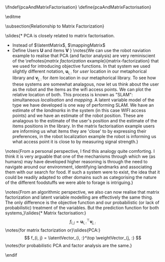 \ifndef{pcaAndMatrixFactorisation}
\define{pcaAndMatrixFactorisation}

\editme

\subsection{Relationship to Matrix Factorization}

\slides{* PCA is closely related to matrix factorisation.
* Instead of $\latentMatrix$, $\mappingMatrix$
* Define Users $\mathbf{U}$ and items $\mathbf{V}$
}
\notes{We can use the robot naviation example to realise that PCA (and
factor analysis) are very reminiscient of the \refnotes{*matrix
factorization* example}{matrix-factorization} that we used for
introducing objective functions. In that system we used slightly
different notation, $\mathbf{u}_{i, :}$ for *user* location in our
metaphorical library and $\mathbf{v}_{j, :}$ for *item* location in
our metaphorical library. To see how these systems are somewhat
analagous, now let us think about the user as the robot and the items
as the wifi access points. We can plot the relative location of
both. This process is known as "SLAM": simultaneous *localisation* and
*mapping*. A latent variable model of the type we have developed is
one way of performing SLAM. We have an estimate of the *landmarks* in
the system (in this case WIFI access points) and we have an estimate
of the robot position. These are analagous to the estimate of the
user's position and the estimate of the items positions in the
library. In the matrix factorisation example users are informing us
what items they are 'close' to by expressing their preferences, in the
robot localization example the robot is informing us what access point
it is close to by measuring signal strength.}

\notes{From a personal perspective, I find this analogy
quite comforting. I think it is very arguable that one of the mechanisms through
which we (as humans) may have developed higher reasoning is through the need to
navigate around our environment, identifying landmarks and associating them with
our search for food. If such a system were to exist, the idea that it could be
readily adapted to other domains such as categorising the nature of the
different foodstuffs we were able to forage is intriguing.}

\notes{From an algorithmic
perspective, we also can now realise that matrix factorization and latent
variable modelling are effectively the same thing. The only difference is the
objective function and our probabilistic (or lack of probabilistic) treatment of
the variables. But the prediction function for both systems,}\slides{* Matrix factorisation:}
$$
f_{i, j} =
\mathbf{u}_{i, :}^\top \mathbf{v}_{j, :} 
$$
\notes{for matrix factorization or}\slides{PCA:}
$$
f_{i, j} = \latentVector_{i, :}^\top \weightVector_{j, :} 
$$
\notes{for probabilistic PCA and factor analysis are the same.}


\endif
